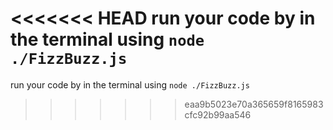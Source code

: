 <<<<<<< HEAD
run your code by in the terminal using `node ./FizzBuzz.js`
=======
run your code by in the terminal using `node ./FizzBuzz.js`
>>>>>>> eaa9b5023e70a365659f8165983cfc92b99aa546
